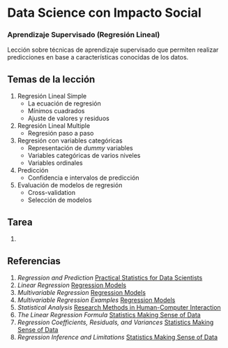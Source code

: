 # Data Science con Impacto Social

### Aprendizaje Supervisado (Regresión Lineal)

Lección sobre técnicas de aprendizaje supervisado que permiten realizar predicciones en base a características conocidas de los datos.

## Temas de la lección

1. Regresión Lineal Simple
	+ La ecuación de regresión
	+ Mínimos cuadrados
	+ Ajuste de valores y residuos
2. Regresión Lineal Multiple
	+ Regresión paso a paso
4. Regresión con variables categóricas
	+ Representación de _dummy_ variables
	+ Variables categóricas de varios niveles
	+ Variables ordinales
5. Predicción
	+ Confidencia e intervalos de predicción
6. Evaluación de modelos de regresión
	+ Cross-validation
	+ Selección de modelos

## Tarea

1.  

## Referencias

1. _Regression and Prediction_ [Practical Statistics for Data Scientists](https://www.amazon.com/Practical-Statistics-Data-Scientists-Essential/dp/1491952962/ref=sr_1_1?s=books&ie=UTF8&qid=1504535426&sr=1-1&keywords=practical+statistics+for+data+scientists)
2. _Linear Regression_ [Regression Models](https://github.com/DataScienceSpecialization/courses/blob/master/07_RegressionModels/01_05_linearRegression/index.Rmd)
3. _Multivariable Regression_ [Regression Models](https://github.com/DataScienceSpecialization/courses/blob/master/07_RegressionModels/02_01_multivariate/index.Rmd)
4. _Multivariable Regression Examples_ [Regression Models](https://github.com/DataScienceSpecialization/courses/blob/master/07_RegressionModels/02_02_multivariateExamples/index.Rmd)
5. _Statistical Analysis_ [Research Methods in Human-Computer Interaction](https://www.amazon.com/Research-Methods-Human-Computer-Interaction-Second/dp/0128053909/ref=sr_1_1?ie=UTF8&qid=1504800385&sr=8-1&keywords=Research+Methods+in+Human-Computer+Interaction)
6. _The Linear Regression Formula_ [Statistics Making Sense of Data](https://www.dropbox.com/s/9gk03kgjaazgzqd/7.1%20The%20Linear%20Regression%20Formula.mp4?dl=0)
7. _Regression Coefficients, Residuals, and Variances_ [Statistics Making Sense of Data](https://www.dropbox.com/s/mae01clesnycg5r/7_2%20Regression%20Coefficients%2C%20Residuals%20and%20Variances.mp4?dl=0)
8. _Regression Inference and Limitations_ [Statistics Making Sense of Data](https://www.dropbox.com/s/t0704s6p7jjf01s/7_3%20Regression%20Inference%20and%20Limitations.mp4?dl=0)